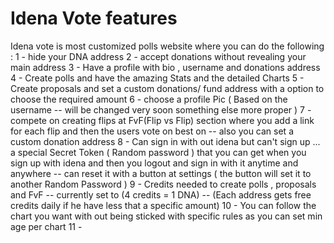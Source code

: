 # Idena Vote features
Idena vote is most customized polls website where you can do the following :
1 - hide your DNA address
2 - accept donations without revealing your main address
3 - Have a profile with bio , username and donations address
4 - Create polls and have the amazing Stats and the detailed Charts
5 - Create proposals and set a custom donations/ fund address with a option to  choose the required amount
6 - choose a profile Pic ( Based on the username -- will be changed very soon something else more proper )
7 - compete on creating flips at FvF(Flip vs Flip) section where you add a link for each flip and then the users vote on best on -- also you can set a  custom donation address
8 - Can sign in with out idena but can't sign up  ... a special Secret Token ( Random password ) that you can get when you sign up with idena and then you logout and sign in with it anytime and anywhere -- can  reset it with a button at settings ( the button will set it to another Random Password )
9 - Credits needed to create polls , proposals and FvF -- currently set to (4 credits = 1 DNA) -- (Each address gets free credits daily if he have less that a specific amount)
10 - You can follow the chart you want with out being sticked with specific rules as you can set min age per chart
11 -
